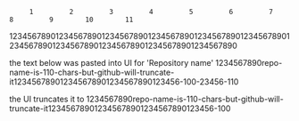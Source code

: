          1         2         3         4         5         6         7         8         9        10        11
12345678901234567890123456789012345678901234567890123456789012345678901234567890123456789012345678901234567890

the text below was pasted into UI for 'Repository name' 
1234567890repo-name-is-110-chars-but-github-will-truncate-it123456789012345678901234567890123456-100-23456-110

the UI truncates it to
1234567890repo-name-is-110-chars-but-github-will-truncate-it123456789012345678901234567890123456-100
